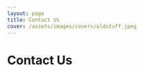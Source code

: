 ```yaml
---
layout: page
title: Contact Us
cover: /assets/images/covers/oldstuff.jpeg
---
```


# Contact Us

<!-- Calendly inline widget begin -->
<div class="calendly-inline-widget" data-url="https://calendly.com/calvoelhauge?text_color=080808&primary_color=facb06" style="min-width:320px;height:630px;"></div>
<script type="text/javascript" src="https://assets.calendly.com/assets/external/widget.js" async></script>
<!-- Calendly inline widget end -->
